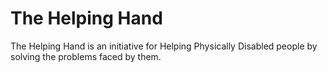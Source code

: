 # The Helping Hand
The Helping Hand is an initiative for Helping Physically Disabled people by solving the problems faced by them.
